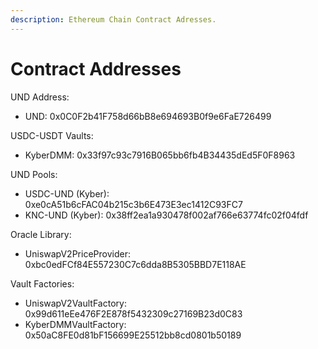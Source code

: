 ```yaml
---
description: Ethereum Chain Contract Adresses.
---
```


# Contract Addresses

UND Address:

* UND: 0x0C0F2b41F758d66bB8e694693B0f9e6FaE726499&#x20;

USDC-USDT Vaults:

* KyberDMM: 0x33f97c93c7916B065bb6fb4B34435dEd5F0F8963

UND Pools:

* USDC-UND (Kyber): 0xe0cA51b6cFAC04b215c3b6E473E3ec1412C93FC7
* KNC-UND (Kyber): 0x38ff2ea1a930478f002af766e63774fc02f04fdf

Oracle Library:

* UniswapV2PriceProvider: 0xbc0edFCf84E557230C7c6dda8B5305BBD7E118AE

Vault Factories:

* UniswapV2VaultFactory: 0x99d611eEe476F2E878f5432309c27169B23d0C83
* KyberDMMVaultFactory: 0x50aC8FE0d81bF156699E25512bb8cd0801b50189
